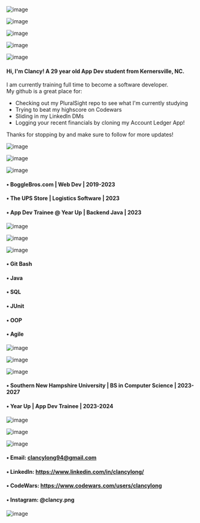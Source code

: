 ![image](https://github.com/clancycooper/clancycooper/assets/141694194/b16dc60b-cd50-4a8f-bba1-c1b0f210f65e)

![image](https://github.com/clancycooper/clancycooper/assets/141694194/a72f663a-0456-4b25-a781-960868d17822)

![image](https://github.com/clancycooper/clancycooper/assets/141694194/c3be5fc2-47e4-4edb-b73d-f02d7589a732)

![image](https://github.com/clancycooper/clancycooper/assets/141694194/71fb2493-e88b-4924-a9a7-855ac4ce44f8)

![image](https://github.com/clancycooper/clancycooper/assets/141694194/a8a2a131-955c-4ee2-8619-404f249e5d8f)


#### Hi, I'm Clancy! A 29 year old App Dev student from Kernersville, NC.  
I am currently training full time to become a software developer.   
My github is a great place for: 
- Checking out my PluralSight repo to see what I'm currently studying
- Trying to beat my highscore on Codewars
- Sliding in my LinkedIn DMs
- Logging your recent financials by cloning my Account Ledger App!

Thanks for stopping by and make sure to follow for more updates!

![image](https://github.com/clancycooper/clancycooper/assets/141694194/a0f62df9-8564-4cf6-a215-ceb96cb6d97b)

![image](https://github.com/clancycooper/clancycooper/assets/141694194/3f91d225-8b3d-455a-8452-235bb34c20a6)

![image](https://github.com/clancycooper/clancycooper/assets/141694194/fdeaa021-fd25-46be-b2c3-e205cbc9001b)


#### • BoggleBros.com | Web Dev | 2019-2023
#### • The UPS Store | Logistics Software | 2023
#### • App Dev Trainee @ Year Up | Backend Java | 2023

![image](https://github.com/clancycooper/clancycooper/assets/141694194/c3be5fc2-47e4-4edb-b73d-f02d7589a732)

![image](https://github.com/clancycooper/clancycooper/assets/141694194/a36ef55c-895a-4d50-a53f-788f50f09d46)

![image](https://github.com/clancycooper/clancycooper/assets/141694194/a92b6d10-190b-4c1b-b77d-68e56c7a38c3)


#### • Git Bash
#### • Java
#### • SQL
#### • JUnit
#### • OOP
#### • Agile

![image](https://github.com/clancycooper/clancycooper/assets/141694194/ed8d41ef-ee09-4255-907d-8eff8f2ff21f)

![image](https://github.com/clancycooper/clancycooper/assets/141694194/a9834783-0412-4e89-b984-80171d6dbd81)

![image](https://github.com/clancycooper/clancycooper/assets/141694194/6deaf5f6-c056-4e21-b03c-8e2289001915)


#### • Southern New Hampshire University | BS in Computer Science | 2023-2027
#### • Year Up | App Dev Trainee | 2023-2024

![image](https://github.com/clancycooper/clancycooper/assets/141694194/a09752db-7f5e-484b-9a5b-609c22990d81)
 
![image](https://github.com/clancycooper/clancycooper/assets/141694194/03d53413-f4d1-43a5-a5eb-8a06391aecbd)

![image](https://github.com/clancycooper/clancycooper/assets/141694194/ead575e8-8a55-4729-acab-e4f8252f2861)


#### • Email: clancylong94@gmail.com
#### • LinkedIn: https://www.linkedin.com/in/clancylong/
#### • CodeWars: https://www.codewars.com/users/clancylong
#### • Instagram: @clancy.png

![image](https://github.com/clancycooper/clancycooper/assets/141694194/f63411d5-4505-46c6-b879-3774bcdfe640)

